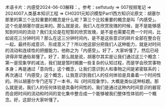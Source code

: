 

术语卡片：内感受2024-06-03解释：。参考：selfstudy => 007视频笔记 => 2024007人类基本知识工程 => CH0201元知识模型Part1西方知识论原文：胡塞尔那里的第三个比较重要的概念是什么呢？第三个比较重要的概念是叫「内感受」。这个也是胡塞尔提出来的。那么就是说，我们人在欣赏玫瑰的时候，是不是能够感知到时间的流动？我们无论是在短暂的欣赏玫瑰，是不是也需要花费一个时间，比如说花三分钟时间？那么在这三分钟时间内，是不是这些意识的碎片全部在整合在一起，最终形成意识、形成意义了？所以他这部分把我们人这种能力，就是对时间的流动和连续性的把握能力，他称之为「内感受」。好了，大家听懂了。然后已经讲得非常通俗易懂了。好了，那么就是说，胡塞尔其实是让我们通过这三个概念：第一是现象学的减法，我们就是暂时搁置一些复杂的认知过程，而是学会欣赏事物本身；再是通过「意向性」这个概念，让我们意识到人和事物之间是紧密联系的；再次通过「内感受」这个概念，让我意识到我们人的任何体验是具备着一个时间性的。所以胡塞尔专门还写了一本书，叫《时间现象学》，大概是类似这种标题。那么就是说，我们人的任何体验是具备时间性的，我们是通过这种内时间意识的器官而会把时间的流动和时间的变化集中整合成一个能够被我们整体性体验的一个概念。好，这部分大家听懂了。
